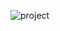 ![project](https://user-images.githubusercontent.com/42955212/87897303-9474cb80-ca53-11ea-9ef4-9b97f5667628.png)

